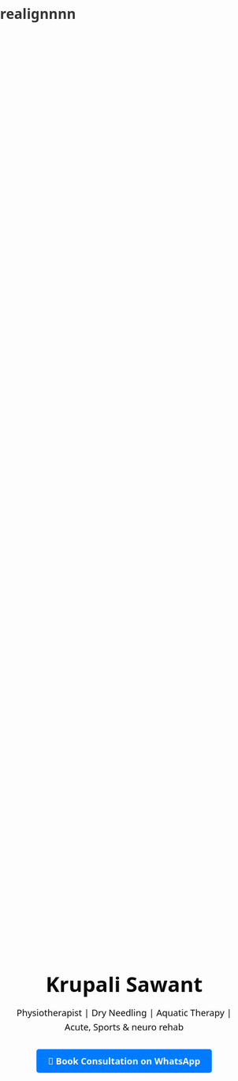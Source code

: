 # realignnnn
<!DOCTYPE html>
<html lang="en">
<head>
  <meta charset="UTF-8" />
  <meta name="viewport" content="width=device-width, initial-scale=1.0"/>
  <title>Dr. Krupali Sawant PT| Physiotherapist</title>
  <style>
    body {
      font-family: 'Segoe UI', Tahoma, Geneva, Verdana, sans-serif;
      margin: 0;
      padding: 0;
      color: #333;
      line-height: 1.6;
    }
    header {
      background: url('p1.jpg') no-repeat center center/cover;
      color: rgb(12, 12, 12);
      height: 100vh;
      display: flex;
      flex-direction: column;
      justify-content: center;
      align-items: center;
      text-align: center;
      padding: 0 20px;
    }
    header h1 {
      font-size: 3em;
      margin: 0;
    }
    header p {
      font-size: 1.3em;
      margin: 10px 0;
    }
    .cta-buttons {
      margin-top: 20px;
    }
    .cta-buttons a {
      text-decoration: none;
      background: #007BFF;
      color: white;
      padding: 12px 24px;
      border-radius: 5px;
      margin: 10px;
      font-weight: bold;
    }
    section {
      padding: 50px 20px;
      max-width: 1000px;
      margin: auto;
    }
    h2 {
      color: #007BFF;
      border-bottom: 2px solid #eee;
      padding-bottom: 10px;
      margin-bottom: 20px;
    }
    .gallery img {
      width: 30%;
      margin: 10px;
      border-radius: 8px;
      box-shadow: 0 4px 8px rgba(0,0,0,0.1);
    }
    ul {
      padding-left: 20px;
    }
    footer {
      background: #007BFF;
      color: white;
      text-align: center;
      padding: 20px;
    }
    footer a {
      color: white;
      text-decoration: none;
      font-weight: bold;
    }
    .info p {
      margin: 5px 0;
    }
    @media (max-width: 768px) {
      .gallery img {
        width: 100%;
      }
    }
  </style>
</head>
<body>

<header>
  <h1>Krupali Sawant</h1>
  <p>Physiotherapist | Dry Needling | Aquatic Therapy | Acute, Sports & neuro rehab</p>
  <div class="cta-buttons">
    
<a href="https://wa.me/919022736809" target="_blank">📅 Book Consultation on WhatsApp</a>

  </div>
</header>

<section>
  <h2>About Me</h2>
  <p>Dedicated and compassionate physiotherapist with a strong background in acute care, committed to improving patient outcomes through evidence-based interventions and a patient-centered approach. I aim to contribute my clinical expertise and passion for rehabilitation within dynamic healthcare environments.</p>
</section>

<section>
  <h2>Experience</h2>
  <ul>
    <li><strong>Goa Medical College and Hospital (Sept 2024 – April 2025)</strong><br/>6-month clinical internship in orthopedics, neurology, plastic surgery, pediatrics, and more.</li>
    <li><strong>FC Goa – Little Gaur's League (Sept 2024 – April 2025)</strong><br/>Junior Physiotherapist providing on-field injury management and rehab for youth players.</li>
    <li><strong>60th National Level Badminton Tournament (Mar 2025)</strong><br/>Physiotherapist supporting professional players during the event.</li>
  </ul>
</section>

<section>
  <h2>Education & Certifications</h2>
  <ul>
   
    <li><strong>Certified Dry Needling Therapist</strong> – Physioneeds Academy (2023)</li>
    <li><strong>Functional Integrated Aquatic Therapy</strong> – Srinivas University (2023)</li>
    <li><strong>Manual Therapy Practitioner</strong> – Certified in 2022</li>
    
  </ul>
</section>

<section>
  <h2>Skills</h2>
  <ul>
    <li>Patient Assessment & Rehab Planning</li>
    <li>Communication & Patient Education</li>
    <li>Acute Care & Respiratory Physiotherapy</li>
    <li>Dry Needling & Manual Therapy</li>
    <li>Aquatic Therapy & Sports Injury Management</li>
  </ul>
</section>


<section>
  <h2>Languages</h2>
  <p>English, Hindi, Konkani, Marathi, Kannada</p>
</section>

<section>
  <h2>Gallery</h2>
  <div class="gallery">
    <img src="p2.jpg" alt="Dry needling">
    <img src="p3.jpg" alt="Event support">
    <img src="p4.jpg" alt="Conference Award">
    <img src="p6.jpg" alt="Workshop Participation">
    <img src="p7.jpg" alt="Treatment Session">
    <img src="p8.jpg" alt="Physiotherapy Practice">
  </div>
</section>

<section id="contact">
  <h2>Contact</h2>
  <div class="info">
    <p><strong>📍 Address:</strong> Shimecho Sarvo, Bhaidwada, Korgao, Pernem, Goa</p>
    <p><strong>📞 Phone:</strong> +91 9022736809</p>
    <p><strong>📧 Email:</strong> <a href="mailto:krupaliisawant@gmail.com">krupaliisawant@gmail.com</a></p>
    <p><strong>🌐 Instagram:</strong> <a href="https://www.instagram.com/realigngoa__?igsh=MWNib3hjcHA0ejhwZw==" target="_blank">@realigngoa__</a></p>
   
   
  </div>
</section>

<footer>
  &copy; 2025 Krupali Sawant | All rights reserved. <br>
  <a href="https://www.instagram.com/realigngoa__?igsh=MWNib3hjcHA0ejhwZw==" target="_blank">📸 Follow on Instagram</a>
</footer>

</body>
</html>
